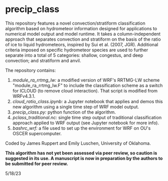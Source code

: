 # precip_class

This repository features a novel convection/stratiform classification algorithm based on hydrometeor information designed for applications to numerical model output and model runtime. It takes a column-independent approach that separates convection and stratiform on the basis of the ratio of ice to liquid hydrometeors, inspired by Sui et al. (2007, JGR). Additional criteria imposed on specific hydrometeor species are used to further separate into a total of 5 categories: shallow, congestus, and deep convection; and stratiform and anvil.

The repository contains:

1) *module_ra_rrtmg_lw:* a modified version of WRF's RRTMG-LW scheme "module_ra_rrtmg_lw.F" to include the classification scheme as a switch for ICLOUD (to remove cloud interaction). That script is modified from WRFv4.3.1.
2) *cloud_ratio_class.ipynb:* a Jupyter notebook that applies and demos this new algorithm using a single time step of WRF model output.
3) *precip_class.py:* python function of the algorithm.
4) *pclass_traditional.nc:* single time step output of traditional classification approach applied to WRF output (see Jupyter notebook for more info).
5) *bashrc_wrf:* a file used to set up the environment for WRF on OU's OSCER supercomputer.

Coded by James Ruppert and Emily Luschen, University of Oklahoma.

**This algorithm has not yet been assessed via peer review, so caution is suggested in its use. A manuscript is now in preparation by the authors to be submitted for peer review.**

5/18/23
